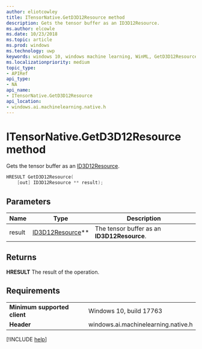 ```yaml
---
author: eliotcowley
title: ITensorNative.GetD3D12Resource method
description: Gets the tensor buffer as an ID3D12Resource.
ms.author: elcowle
ms.date: 10/23/2018
ms.topic: article
ms.prod: windows
ms.technology: uwp
keywords: windows 10, windows machine learning, WinML, GetD3D12Resource
ms.localizationpriority: medium
topic_type:
- APIRef
api_type:
- NA
api_name:
- ITensorNative.GetD3D12Resource
api_location:
- windows.ai.machinelearning.native.h
---
```


# ITensorNative.GetD3D12Resource method

Gets the tensor buffer as an [ID3D12Resource](https://docs.microsoft.com/windows/desktop/api/d3d12/nn-d3d12-id3d12resource).

```cpp
HRESULT GetD3D12Resource(
    [out] ID3D12Resource ** result);
```

## Parameters

| Name | Type | Description |
|------|------|-------------|
| result | [ID3D12Resource](https://docs.microsoft.com/windows/desktop/api/d3d12/nn-d3d12-id3d12resource)** | The tensor buffer as an **ID3D12Resource**. |

## Returns

**HRESULT**
The result of the operation.

## Requirements

| | |
|-|-|
| **Minimum supported client** | Windows 10, build 17763 |
| **Header** | windows.ai.machinelearning.native.h |

[!INCLUDE [help](../includes/get-help.md)]
